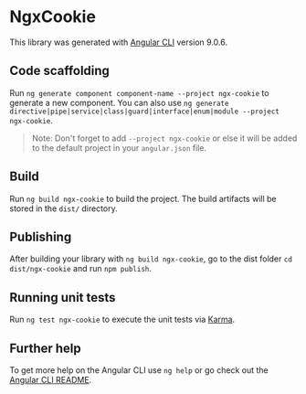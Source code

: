 # NgxCookie

This library was generated with [Angular CLI](https://github.com/angular/angular-cli) version 9.0.6.

## Code scaffolding

Run `ng generate component component-name --project ngx-cookie` to generate a new component. You can also use `ng generate directive|pipe|service|class|guard|interface|enum|module --project ngx-cookie`.
> Note: Don't forget to add `--project ngx-cookie` or else it will be added to the default project in your `angular.json` file. 

## Build

Run `ng build ngx-cookie` to build the project. The build artifacts will be stored in the `dist/` directory.

## Publishing

After building your library with `ng build ngx-cookie`, go to the dist folder `cd dist/ngx-cookie` and run `npm publish`.

## Running unit tests

Run `ng test ngx-cookie` to execute the unit tests via [Karma](https://karma-runner.github.io).

## Further help

To get more help on the Angular CLI use `ng help` or go check out the [Angular CLI README](https://github.com/angular/angular-cli/blob/master/README.md).
